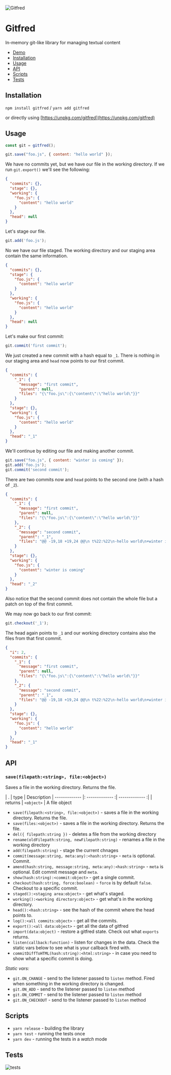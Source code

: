 ![Gitfred](./alfred.png)

# Gitfred

In-memory git-like library for managing textual content

* [Demo](https://demoit.app/e/ZLXBJMGKxiP)
* [Installation](#installation)
* [Usage](#usage)
* [API](#api)
* [Scripts](#scripts)
* [Tests](#tests)

## Installation

`npm install gitfred` / `yarn add gitfred`

or directly using [https://unpkg.com/gitfred](https://unpkg.com/gitfred)

## Usage

```js
const git = gitfred();

git.save("foo.js", { content: "hello world" });
```

We have no commits yet, but we have our file in the working directory. If we run `git.export()` we'll see the following:

```json
{
  "commits": {},
  "stage": {},
  "working": {
    "foo.js": {
      "content": "hello world"
    }
  },
  "head": null
}
```

Let's stage our file.

```js
git.add('foo.js');
```

No we have our file staged. The working directory and our staging area contain the same information.

```json
{
  "commits": {},
  "stage": {
    "foo.js": {
      "content": "hello world"
    }
  },
  "working": {
    "foo.js": {
      "content": "hello world"
    }
  },
  "head": null
}
```

Let's make our first commit:

```js
git.commit('first commit');
```

We just created a new commit with a hash equal to `_1`. There is nothing in our staging area and `head` now points to our first commit.

```json
{
  "commits": {
    "_1": {
      "message": "first commit",
      "parent": null,
      "files": "{\"foo.js\":{\"content\":\"hello world\"}}"
    }
  },
  "stage": {},
  "working": {
    "foo.js": {
      "content": "hello world"
    }
  },
  "head": "_1"
}
```

We'll continue by editing our file and making another commit.

```js
git.save("foo.js", { content: "winter is coming" });
git.add('foo.js');
git.commit('second commit');
```

There are two commits now and `head` points to the second one (with a hash of `_2`).

```json
{
  "commits": {
    "_1": {
      "message": "first commit",
      "parent": null,
      "files": "{\"foo.js\":{\"content\":\"hello world\"}}"
    },
    "_2": {
      "message": "second commit",
      "parent": "_1",
      "files": "@@ -19,18 +19,24 @@\n t%22:%22\n-hello world\n+winter is coming\n %22%7D%7D\n"
    }
  },
  "stage": {},
  "working": {
    "foo.js": {
      "content": "winter is coming"
    }
  },
  "head": "_2"
}
```

Also notice that the second commit does not contain the whole file but a patch on top of the first commit.

We may now go back to our first commit:

```js
git.checkout('_1');
```

The head again points to `_1` and our working directory contains also the files from that first commit.

```json
{
  "i": 2,
  "commits": {
    "_1": {
      "message": "first commit",
      "parent": null,
      "files": "{\"foo.js\":{\"content\":\"hello world\"}}"
    },
    "_2": {
      "message": "second commit",
      "parent": "_1",
      "files": "@@ -19,18 +19,24 @@\n t%22:%22\n-hello world\n+winter is coming\n %22%7D%7D\n"
    }
  },
  "stage": {},
  "working": {
    "foo.js": {
      "content": "hello world"
    }
  },
  "head": "_1"
}
```

## API

### `save(filepath:<string>, file:<object>)`

Saves a file in the working directory. Returns the file.

| . | type | Description
| ------------- |: ------------- :| ------------- :|
| returns | `<object>` | A file object

* `save(filepath:<string>, file:<object>)` - saves a file in the working directory. Returns the file.
* `save(files:<object>)` - saves a file in the working directory. Returns the file.
* `del({ filepath:string })` - deletes a file from the working directory
* `rename(oldFilepath:string, newFilepath:string)` - renames a file in the working directory
* `add(filepath:string)` - stage the current chnages
* `commit(message:string, meta:any):<hash:string>` - `meta` is optional. Commit.
* `amend(hash:string, message:string, meta:any):<hash:string>` - `meta` is optional. Edit commit message and `meta`.
* `show(hash:string):<commit:object>` - get a single commit.
* `checkout(hash:string, force:boolean)` - `force` is by default `false`. Checkout to a specific commit.
* `staged():<staging area:object>` - get what's staged.
* `working():<working directory:object>` - get what's in the working directory.
* `head():<hash:string>` - see the hash of the commit where the head points to.
* `log():<all commits:object>` - get all the commits.
* `export():<all data:object>` - get all the data of gitfred
* `import(data:object)` - restore a gitfred state. Check out what `exports` returns.
* `listen(callback:function)` - listen for changes in the data. Check the static vars below to see what is your callback fired with.
* `commitDiffToHTML(hash:string):<html:string>` - in case you need to show what a specific commit is doing.

*Static vars:*

* `git.ON_CHANGE` - send to the listener passed to `listen` method. Fired when something in the working directory is changed.
* `git.ON_ADD` - send to the listener passed to `listen` method
* `git.ON_COMMIT` - send to the listener passed to `listen` method
* `git.ON_CHECKOUT` - send to the listener passed to `listen` method

## Scripts

* `yarn release` - building the library
* `yarn test` - running the tests once
* `yarn dev` - running the tests in a *watch* mode

## Tests

![tests](./tests.png)
